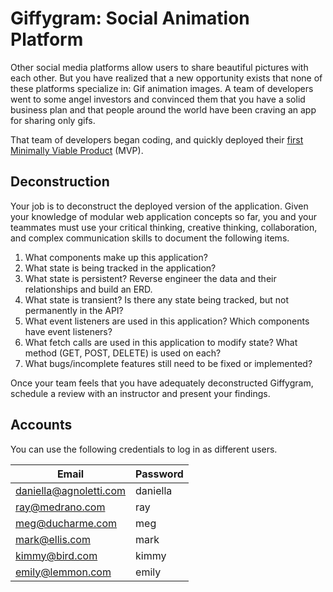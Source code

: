 # Giffygram: Social Animation Platform

Other social media platforms allow users to share beautiful pictures with each other. But you have realized that a new opportunity exists that none of these platforms specialize in: Gif animation images. A team of developers went to some angel investors and convinced them that you have a solid business plan and that people around the world have been craving an app for sharing only gifs.

That team of developers began coding, and quickly deployed their [first Minimally Viable Product](http://giffygram.nss.team/) (MVP).

## Deconstruction

Your job is to deconstruct the deployed version of the application. Given your knowledge of modular web application concepts so far, you and your teammates must use your critical thinking, creative thinking, collaboration, and complex communication skills to document the following items.

1. What components make up this application?
2. What state is being tracked in the application?
3. What state is persistent? Reverse engineer the data and their relationships and build an ERD.
4. What state is transient? Is there any state being tracked, but not permanently in the API?
5. What event listeners are used in this application? Which components have event listeners?
6. What fetch calls are used in this application to modify state? What method (GET, POST, DELETE) is used on each?
7. What bugs/incomplete features still need to be fixed or implemented?

Once your team feels that you have adequately deconstructed Giffygram, schedule a review with an instructor and present your findings.

## Accounts

You can use the following credentials to log in as different users.

| Email | Password |
|--|--|
| daniella@agnoletti.com | daniella |
| ray@medrano.com | ray |
| meg@ducharme.com | meg |
| mark@ellis.com | mark |
| kimmy@bird.com | kimmy |
| emily@lemmon.com | emily |
